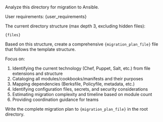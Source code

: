Analyze this directory for migration to Ansible.

User requirements: {user_requirements}

The current directory structure (max depth 3, excluding hidden files):
```
{files}
```

Based on this structure, create a comprehensive `{migration_plan_file}` file that follows the template structure.

Focus on:
1. Identifying the current technology (Chef, Puppet, Salt, etc.) from file extensions and structure
2. Cataloging all modules/cookbooks/manifests and their purposes
3. Mapping dependencies (Berksfile, Policyfile, metadata, etc.)
4. Identifying configuration files, secrets, and security considerations
5. Estimating migration complexity and timeline based on module count
6. Providing coordination guidance for teams

Write the complete migration plan to `{migration_plan_file}` in the root directory.
